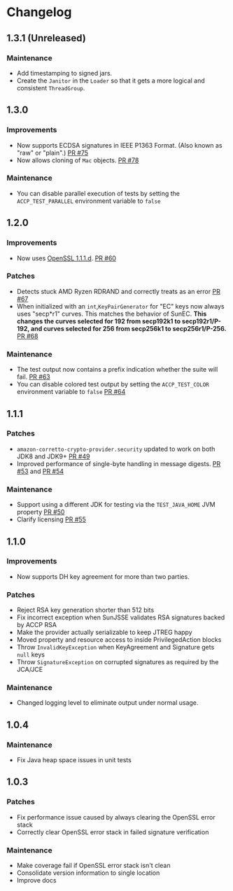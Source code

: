 # Changelog

## 1.3.1 (Unreleased)

### Maintenance
* Add timestamping to signed jars.
* Create the `Janitor` in the `Loader` so that it gets a more logical and consistent `ThreadGroup`.

## 1.3.0

### Improvements
* Now supports ECDSA signatures in IEEE P1363 Format. (Also known as "raw" or "plain".) [PR #75](https://github.com/corretto/amazon-corretto-crypto-provider/pull/75)
* Now allows cloning of `Mac` objects. [PR #78](https://github.com/corretto/amazon-corretto-crypto-provider/pull/78)

### Maintenance
* You can disable parallel execution of tests by setting the `ACCP_TEST_PARALLEL` environment variable to `false` 

## 1.2.0

### Improvements
* Now uses [OpenSSL 1.1.1.d](https://www.openssl.org/source/openssl-1.1.1d.tar.gz). [PR #60](https://github.com/corretto/amazon-corretto-crypto-provider/pull/60)

### Patches
* Detects stuck AMD Ryzen RDRAND and correctly treats as an error [PR #67](https://github.com/corretto/amazon-corretto-crypto-provider/pull/67)
* When initialized with an `int`,`KeyPairGenerator` for "EC" keys now always uses "secp*r1" curves.
  This matches the behavior of SunEC.
  **This changes the curves selected for 192 from secp192k1 to secp192r1/P-192, and curves selected for 256 from secp256k1 to secp256r1/P-256.**
  [PR #68](https://github.com/corretto/amazon-corretto-crypto-provider/pull/68)

### Maintenance
* The test output now contains a prefix indication whether the suite will fail. [PR #63](https://github.com/corretto/amazon-corretto-crypto-provider/pull/63)
* You can disable colored test output by setting the `ACCP_TEST_COLOR` environment variable to `false` [PR #64](https://github.com/corretto/amazon-corretto-crypto-provider/pull/64)

## 1.1.1

### Patches
* `amazon-corretto-crypto-provider.security` updated to work on both JDK8 and JDK9+ [PR #49](https://github.com/corretto/amazon-corretto-crypto-provider/pull/49)
* Improved performance of single-byte handling in message digests. [PR #53](https://github.com/corretto/amazon-corretto-crypto-provider/pull/53) and [PR #54](https://github.com/corretto/amazon-corretto-crypto-provider/pull/54)

### Maintenance
* Support using a different JDK for testing via the `TEST_JAVA_HOME` JVM property [PR #50](https://github.com/corretto/amazon-corretto-crypto-provider/pull/50)
* Clarify licensing [PR #55](https://github.com/corretto/amazon-corretto-crypto-provider/pull/55)

## 1.1.0

### Improvements
* Now supports DH key agreement for more than two parties.

### Patches
* Reject RSA key generation shorter than 512 bits
* Fix incorrect exception when SunJSSE validates RSA signatures backed by ACCP RSA
* Make the provider actually serializable to keep JTREG happy
* Moved property and resource access to inside PrivilegedAction blocks
* Throw `InvalidKeyException` when KeyAgreement and Signature gets `null` keys
* Throw `SignatureException` on corrupted signatures as required by the JCA/JCE

### Maintenance
* Changed logging level to eliminate output under normal usage.

## 1.0.4
### Maintenance
* Fix Java heap space issues in unit tests

## 1.0.3

### Patches
* Fix performance issue caused by always clearing the OpenSSL error stack
* Correctly clear OpenSSL error stack in failed signature verification

### Maintenance
* Make coverage fail if OpenSSL error stack isn't clean
* Consolidate version information to single location
* Improve docs
